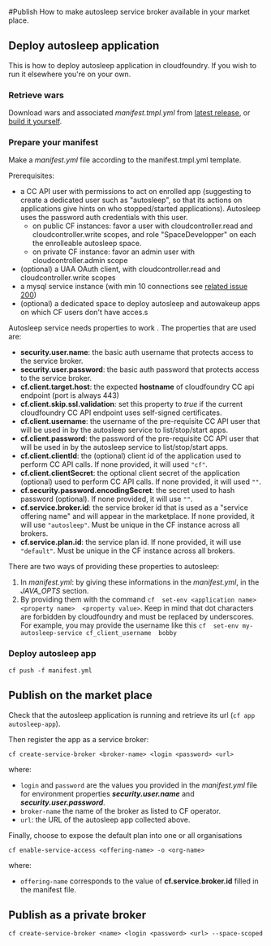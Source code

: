 #Publish
How to make autosleep service broker available in your market place.

## Deploy autosleep application
This is how to deploy autosleep application in cloudfoundry. If you wish to run it elsewhere you're on your own.
### Retrieve wars
Download wars and associated _manifest.tmpl.yml_ from [latest release](https://github.com/Orange-OpenSource/autosleep/releases/), or [build it yourself](build.md).
### Prepare your manifest
Make a *manifest.yml* file according to the manifest.tmpl.yml template.

Prerequisites:

* a CC API user with permissions to act on enrolled app (suggesting to create a dedicated user such as "autosleep", so that its actions on applications give hints on who stopped/started applications). Autosleep uses the password auth credentials with this user.
   * on public CF instances: favor a user with cloudcontroller.read and cloudcontroller.write scopes, and role "SpaceDevelopper" on each the enrolleable autosleep space.
   * on private CF instance: favor an admin user with cloudcontroller.admin scope
* (optional) a UAA OAuth client, with cloudcontroller.read and cloudcontroller.write scopes
* a mysql service instance (with min 10 connections see [related issue 200](https://github.com/Orange-OpenSource/autosleep/issues/200))
* (optional) a dedicated space to deploy autosleep and autowakeup apps on which CF users don't have acces.s


Autosleep service needs properties to work . The properties that are used are:

- __security.user.name__: the basic auth username that protects access to the service broker.
- __security.user.password__: the basic auth password that protects access to the service broker.
- __cf.client.target.host__: the expected **hostname** of cloudfoundry CC api endpoint (port is always 443)
- __cf.client.skip.ssl.validation__: set this property to _true_ if the current cloudfoundry CC API endpoint uses self-signed certificates.
- __cf.client.username__: the username of the pre-requisite CC API user that will be used in by the autosleep service to list/stop/start apps.
- __cf.client.password__: the password of the pre-requisite CC API user that will be used in by the autosleep service to list/stop/start apps.
- __cf.client.clientId__: the (optional) client id of the application used to perform CC API calls. If none provided, it will used ```"cf"```.
- __cf.client.clientSecret__: the optional client secret of the application (optional) used to perform CC API calls. If none provided, it will used ```""```.
- __cf.security.password.encodingSecret__: the secret used to hash password (optional). If none provided, it will use ```""```.
- __cf.service.broker.id__: the service broker id that is used as a "service offering name" and will appear in the marketplace. If none provided, it will use ```"autosleep"```. Must be unique in the CF instance across all brokers.
- __cf.service.plan.id__: the service plan id. If none provided, it will use ```"default"```. Must be unique in the CF instance across all brokers.

There are two ways of providing these properties to autosleep:

1. In _manifest.yml_: by giving these informations in the _manifest.yml_, in the _JAVA_OPTS_ section.
2. By providing them with the command `cf  set-env <application name> <property name>  <property value>`. Keep in mind that dot characters are forbidden by cloudfoundry and must be replaced by underscores. For example, you may provide the username like this `cf  set-env my-autosleep-service cf_client_username  bobby`

### Deploy autosleep app

`
cf push -f manifest.yml
`    


## Publish on the market place
Check that the autosleep application is running and retrieve its url (`cf app autosleep-app`). 

Then register the app as a service broker:

`cf create-service-broker <broker-name> <login <password> <url>`

where:

- `login` and `password` are the values you provided in the _manifest.yml_ file for environment properties ___security.user.name___ and ___security.user.password___.
- `broker-name` the name of the broker as listed to CF operator.
- `url`: the URL of the autosleep app collected above.

Finally, choose to expose the default plan into one or all organisations

`cf enable-service-access <offering-name> -o <org-name>`

where:
- `offering-name` corresponds to the value of __cf.service.broker.id__ filled in the manifest file.

## Publish as a private broker

`cf create-service-broker <name> <login <password> <url> --space-scoped`
